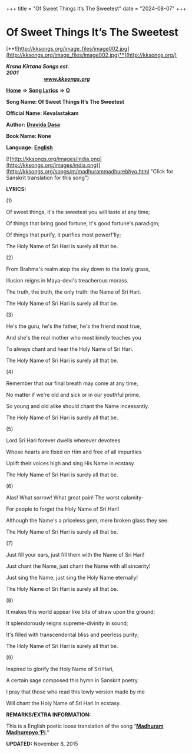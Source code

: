 +++
title = "Of Sweet Things It’s The Sweetest"
date = "2024-08-07"
+++

# Of Sweet Things It’s The Sweetest
[**![http://kksongs.org/image_files/image002.jpg](http://kksongs.org/image_files/image002.jpg)**](http://kksongs.org/)

**_Krsna Kirtana Songs est. 2001_**                                                                                                                                                 **_www.kksongs.org_**

**[Home](http://kksongs.org/)** **⇒** **[Song Lyrics](http://kksongs.org/lyrics.html)** **⇒** **[O](http://kksongs.org/songs/song_o.html)**

**Song Name: Of Sweet Things It’s The Sweetest**

**Official Name: Kevalastakam**

**Author:** [**Dravida Dasa**](http://kksongs.org/authors/list/dravida.html)

**Book Name: None**

**Language:** [**English**](http://kksongs.org/language/list/english.html)

[![http://kksongs.org/images/india.png](http://kksongs.org/images/india.png)](http://kksongs.org/songs/m/madhurammadhurebhyo.html "Click for Sanskrit translation for this song")

**LYRICS:**

(1)

Of sweet things, it's the sweetest you will taste at any time;

Of things that bring good fortune, it's good fortune's paradigm;

Of things that purify, it purifies most powerf'lly;

The Holy Name of Sri Hari is surely all that be.

(2)

From Brahma's realm atop the sky down to the lowly grass,

Illusion reigns in Maya-devi's treacherous morass.

The truth, the truth, the only truth: the Name of Sri Hari.

The Holy Name of Sri Hari is surely all that be.

(3)

He's the guru, he's the father, he's the friend most true,

And she's the real mother who most kindly teaches you

To always chant and hear the Holy Name of Sri Hari.

The Holy Name of Sri Hari is surely all that be.

(4)

Remember that our final breath may come at any time,

No matter if we're old and sick or in our youthful prime.

So young and old alike should chant the Name incessantly.

The Holy Name of Sri Hari is surely all that be.

(5)

Lord Sri Hari forever dwells wherever devotees

Whose hearts are fixed on Him and free of all impurities

Uplift their voices high and sing His Name in ecstasy.

The Holy Name of Sri Hari is surely all that be.

(6)

Alas! What sorrow! What great pain! The worst calamity-

For people to forget the Holy Name of Sri Hari!

Although the Name's a priceless gem, mere broken glass they see.

The Holy Name of Sri Hari is surely all that be.

(7)

Just fill your ears, just fill them with the Name of Sri Hari!

Just chant the Name, just chant the Name with all sincerity!

Just sing the Name, just sing the Holy Name eternally!

The Holy Name of Sri Hari is surely all that be.

(8)

It makes this world appear like bits of straw upon the ground;

It splendorously reigns supreme-divinity in sound;

It's filled with transcendental bliss and peerless purity;

The Holy Name of Sri Hari is surely all that be.

(9)

Inspired to glorify the Holy Name of Sri Hari,

A certain sage composed this hymn in Sanskrit poetry.

I pray that those who read this lowly version made by me

Will chant the Holy Name of Sri Hari in ecstasy.

**REMARKS/EXTRA INFORMATION:**

This is a English poetic loose translation of the song “**[Madhuram Madhurepyo ‘Pi](http://kksongs.org/songs/m/madhurammadhurebhyo.html)**.”

**UPDATED:** November 8, 2015